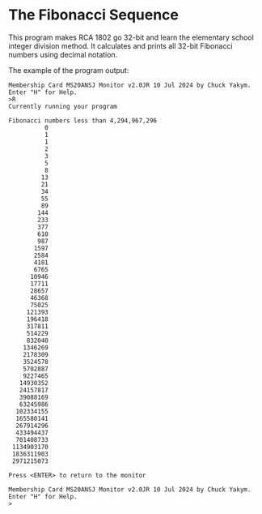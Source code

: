 # The Fibonacci Sequence 

This program makes RCA 1802 go 32-bit and learn the elementary school integer division method.
It calculates and prints all 32-bit Fibonacci numbers using decimal notation.

The example of the program output:

```text
Membership Card MS20ANSJ Monitor v2.0JR 10 Jul 2024 by Chuck Yakym. 
Enter "H" for Help.
>R
Currently running your program

Fibonacci numbers less than 4,294,967,296
          0
          1
          1
          2
          3
          5
          8
         13
         21
         34
         55
         89
        144
        233
        377
        610
        987
       1597
       2584
       4181
       6765
      10946
      17711
      28657
      46368
      75025
     121393
     196418
     317811
     514229
     832040
    1346269
    2178309
    3524578
    5702887
    9227465
   14930352
   24157817
   39088169
   63245986
  102334155
  165580141
  267914296
  433494437
  701408733
 1134903170
 1836311903
 2971215073

Press <ENTER> to return to the monitor

Membership Card MS20ANSJ Monitor v2.0JR 10 Jul 2024 by Chuck Yakym. 
Enter "H" for Help.
>
```
